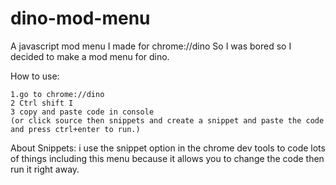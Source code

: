 # dino-mod-menu
A javascript mod menu I made for chrome://dino
So I was bored so I decided to make a mod menu for dino.

How to use:
```
1.go to chrome://dino 
2 Ctrl shift I 
3 copy and paste code in console 
(or click source then snippets and create a snippet and paste the code and press ctrl+enter to run.)
```
About Snippets: i use the snippet option in the chrome dev tools to code lots of things including this menu because it allows you to change the code then run it right away.
